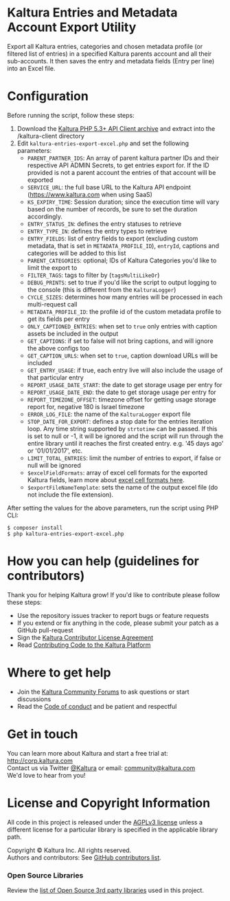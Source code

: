 # Kaltura Entries and Metadata Account Export Utility
Export all Kaltura entries, categories and chosen metadata profile (or filtered list of entries) in a specified Kaltura parents account and all their sub-accounts. It then saves the entry and metadata fields (Entry per line) into an Excel file.

# Configuration
Before running the script, follow these steps:

1. Download the [Kaltura PHP 5.3+ API Client archive](https://developer.kaltura.com/api-docs/Client_Libraries) and extract into the /kaltura-client directory
2. Edit `kaltura-entries-export-excel.php` and set the following parameters:  
	* `PARENT_PARTNER_IDS`: An array of parent kaltura partner IDs and their respective API ADMIN Secrets, to get entries export for. If the ID provided is not a parent account the entries of that account will be exported
	* `SERVICE_URL`: the full base URL to the Kaltura API endpoint (https://www.kaltura.com when using SaaS)
	* `KS_EXPIRY_TIME`: Session duration; since the execution time will vary based on the number of records, be sure to set the duration accordingly.
	* `ENTRY_STATUS_IN`: defines the entry statuses to retrieve  
	* `ENTRY_TYPE_IN`: defines the entry types to retrieve 
	* `ENTRY_FIELDS`: list of entry fields to export (excluding custom metadata, that is set in `METADATA_PROFILE_ID`), `entryId`, captions and categories will be added to this list
	* `PARENT_CATEGORIES`: optional; IDs of Kaltura Categories you'd like to limit the export to
	* `FILTER_TAGS`: tags to filter by (`tagsMultiLikeOr`)
	* `DEBUG_PRINTS`: set to true if you'd like the script to output logging to the console (this is different from the `KalturaLogger`)
	* `CYCLE_SIZES`: determines how many entries will be processed in each multi-request call
	* `METADATA_PROFILE_ID`: the profile id of the custom metadata profile to get its fields per entry
	* `ONLY_CAPTIONED_ENTRIES`: when set to `true` only entries with caption assets be included in the output
	* `GET_CAPTIONS`: if set to false will not bring captions, and will ignore the above configs too
	* `GET_CAPTION_URLS`: when set to `true`, caption download URLs will be included
	* `GET_ENTRY_USAGE`: if true, each entry live will also include the usage of that particular entry
	* `REPORT_USAGE_DATE_START`: the date to get storage usage per entry for
	* `REPORT_USAGE_DATE_END`: the date to get storage usage per entry for
	* `REPORT_TIMEZONE_OFFSET`: timezone offset for getting usage storage report for, negative 180 is Israel timezone
	* `ERROR_LOG_FILE`: the name of the `KalturaLogger` export file
	* `STOP_DATE_FOR_EXPORT`: defines a stop date for the entries iteration loop. Any time string supported by `strtotime` can be passed. If this is set to null or -1, it will be ignored and the script will run through the entire library until it reaches the first created entry. e.g. '45 days ago' or '01/01/2017', etc. 
	* `LIMIT_TOTAL_ENTRIES`: limit the number of entries to export, if false or null will be ignored
	* `$excelFieldFormats`: array of excel cell formats for the exported Kaltura fields, learn more about [excel cell formats here](https://support.microsoft.com/en-us/office/number-format-codes-5026bbd6-04bc-48cd-bf33-80f18b4eae68).
	* `$exportFileNameTemplate`: sets the name of the output excel file (do not include the file extension).
  
After setting the values for the above parameters, run the script using PHP CLI:  
```
$ composer install
$ php kaltura-entries-export-excel.php
```

# How you can help (guidelines for contributors) 
Thank you for helping Kaltura grow! If you'd like to contribute please follow these steps:
* Use the repository issues tracker to report bugs or feature requests
* If you extend or fix anything in the code, please submit your patch as a GitHub pull-request
* Sign the [Kaltura Contributor License Agreement](https://agentcontribs.kaltura.org/)
* Read [Contributing Code to the Kaltura Platform](https://github.com/kaltura/platform-install-packages/blob/master/doc/Contributing-to-the-Kaltura-Platform.md)

# Where to get help
* Join the [Kaltura Community Forums](https://forum.kaltura.org/) to ask questions or start discussions
* Read the [Code of conduct](https://forum.kaltura.org/faq) and be patient and respectful

# Get in touch
You can learn more about Kaltura and start a free trial at: http://corp.kaltura.com    
Contact us via Twitter [@Kaltura](https://twitter.com/Kaltura) or email: community@kaltura.com  
We'd love to hear from you!

# License and Copyright Information
All code in this project is released under the [AGPLv3 license](http://www.gnu.org/licenses/agpl-3.0.html) unless a different license for a particular library is specified in the applicable library path.   

Copyright © Kaltura Inc. All rights reserved.   
Authors and contributors: See [GitHub contributors list](https://github.com/kaltura-vpaas/kaltura-accounts-entries-export/graphs/contributors).  

### Open Source Libraries
Review the [list of Open Source 3rd party libraries](open-source-libraries.md) used in this project.
